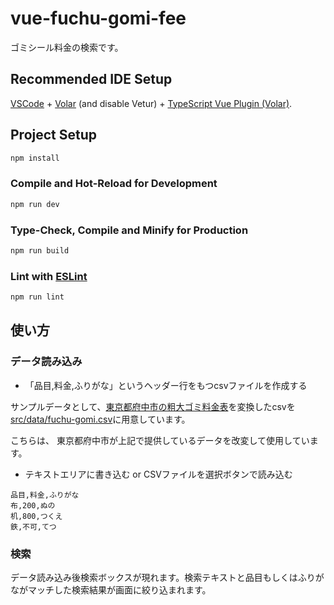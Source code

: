 # vue-fuchu-gomi-fee

ゴミシール料金の検索です。

## Recommended IDE Setup

[VSCode](https://code.visualstudio.com/) + [Volar](https://marketplace.visualstudio.com/items?itemName=Vue.volar) (and disable Vetur) + [TypeScript Vue Plugin (Volar)](https://marketplace.visualstudio.com/items?itemName=Vue.vscode-typescript-vue-plugin).

## Project Setup

```sh
npm install
```

### Compile and Hot-Reload for Development

```sh
npm run dev
```

### Type-Check, Compile and Minify for Production

```sh
npm run build
```

### Lint with [ESLint](https://eslint.org/)

```sh
npm run lint
```

## 使い方
### データ読み込み
* 「品目,料金,ふりがな」というヘッダー行をもつcsvファイルを作成する

サンプルデータとして、[東京都府中市の粗大ゴミ料金表](https://www.city.fuchu.tokyo.jp/kurashi/gomirisaikuru/dashikata/sodaigomi/sodaigomidasikata.html)を変換したcsvを
[src/data/fuchu-gomi.csv](https://github.com/junara/vue-fuchu-gomi-fee/blob/main/src/data/fuchu-gomi.csv)に用意しています。

こちらは、 東京都府中市が上記で提供しているデータを改変して使用しています。

* テキストエリアに書き込む or CSVファイルを選択ボタンで読み込む

```csv
品目,料金,ふりがな
布,200,ぬの
机,800,つくえ
鉄,不可,てつ
```

### 検索
データ読み込み後検索ボックスが現れます。検索テキストと品目もしくはふりがながマッチした検索結果が画面に絞り込まれます。
